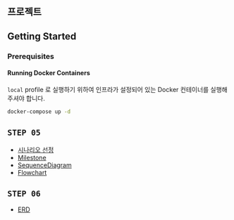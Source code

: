 ## 프로젝트

## Getting Started

### Prerequisites

#### Running Docker Containers

`local` profile 로 실행하기 위하여 인프라가 설정되어 있는 Docker 컨테이너를 실행해주셔야 합니다.

```bash
docker-compose up -d
```

## `STEP 05`
- [시나리오 선정](.docs/Scenario.md)
- [Milestone](.docs/Milestone.md)
- [SequenceDiagram](.docs/SequenceDiagram.md)
- [Flowchart](.docs/Flowchart.md)

## `STEP 06`
- [ERD](.docs/Erd.md)